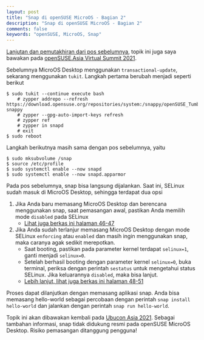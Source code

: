```yaml
---
layout: post
title: "Snap di openSUSE MicroOS - Bagian 2"
description: "Snap di openSUSE MicroOS - Bagian 2"
comments: false
keywords: "openSUSE, MicroOS, Snap"
---
```


[Lanjutan dan pemutakhiran dari pos sebelumnya](https://blog.kukuh.syafaat.id/2021/Snap-di-openSUSE-MicroOS/), topik ini juga saya bawakan pada [openSUSE.Asia Virtual Summit 2021](https://events.opensuse.org/conferences/oSAS21/program/proposals/3635).

Sebelumnya MicroOS Desktop menggunakan `transactional-update`, sekarang menggunakan `tukit`. Langkah pertama berubah menjadi seperti berikut
```
$ sudo tukit --continue execute bash
    # zypper addrepo --refresh https://download.opensuse.org/repositories/system:/snappy/openSUSE_Tumbleweed snappy
    # zypper --gpg-auto-import-keys refresh
    # zypper ref
    # zypper in snapd
    # exit
$ sudo reboot
```

Langkah berikutnya masih sama dengan pos sebelumnya, yaitu
```
$ sudo mksubvolume /snap
$ source /etc/profile
$ sudo systemctl enable --now snapd
$ sudo systemctl enable --now snapd.apparmor
``` 

Pada pos sebelumnya, snap bisa langsung dijalankan. Saat ini, SELinux sudah masuk di MicroOS Desktop, sehingga terdapat dua opsi

1. Jika Anda baru memasang MicroOS Desktop dan berencana menggunakan snap, saat pemasangan awal, pastikan Anda memilih mode `disabled` pada SELinux
    - [Lihat juga berkas ini halaman 46-47](https://blog.kukuh.syafaat.id/slides/oSAVS-2021/snap-microos-desktop.pdf) 
1. Jika Anda sudah terlanjur memasang MicroOS Desktop dengan mode SELinux `enforcing` atau `enabled` dan masih ingin menggunakan snap, maka caranya agak sedikit merepotkan.
    - Saat booting, pastikan pada parameter kernel terdapat `selinux=1`, ganti menjadi `selinux=0`.
    - Setelah berhasil booting dengan parameter kernel `selinux=0`, buka terminal, periksa dengan perintah `sestatus` untuk mengetahui status SELinux. Jika keluarannya `disabled`, maka bisa lanjut.
    - [Lebih lanjut, lihat juga berkas ini halaman 48-51](https://blog.kukuh.syafaat.id/slides/oSAVS-2021/snap-microos-desktop.pdf) 

Proses dapat dilanjutkan dengan memasang aplikasi snap. Anda bisa memasang hello-world sebagai percobaan dengan perintah `snap install hello-world` dan jalankan dengan perintah `snap run hello-world`.

Topik ini akan dibawakan kembali pada [Ubucon Asia 2021](https://2021.ubucon.asia/id/). Sebagai tambahan informasi, snap tidak didukung resmi pada openSUSE MicroOS Desktop. Risiko pemasangan ditanggung pengguna!